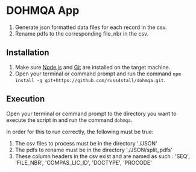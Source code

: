 # DOHMQA App

1. Generate json formatted data files for each record in the csv.
2. Rename pdfs to the corresponding file_nbr in the csv.

## Installation

1. Make sure [Node.js](https://nodejs.org/en/) and [Git](https://git-scm.com/downloads) are installed on the target machine.
2. Open your terminal or command prompt and run the command `npm install -g git+https://github.com/russ4stall/dohmqa.git`.


## Execution 

Open your terminal or command prompt to the directory you want to execute the script in and run the command `dohmqa`.

In order for this to run correctly, the following must be true:
1. The csv files to process must be in the directory './JSON'
2. The pdfs to rename must be in the directory './JSON/split_pdfs'
3. These column headers in the csv exist and are named as such : 'SEQ', 'FILE_NBR', 'COMPAS_LIC_ID', 'DOCTYPE', 'PROCODE'
